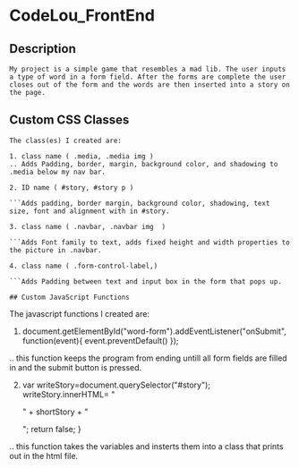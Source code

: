 # CodeLou_FrontEnd

## Description
```
My project is a simple game that resembles a mad lib. The user inputs a type of word in a form field. After the forms are complete the user closes out of the form and the words are then inserted into a story on the page. 

```



## Custom CSS Classes
```
The class(es) I created are:

1. class name ( .media, .media img )
.. Adds Padding, border, margin, background color, and shadowing to .media below my nav bar.

2. ID name ( #story, #story p )

```Adds padding, border margin, background color, shadowing, text size, font and alignment with in #story.

3. class name ( .navbar, .navbar img  )

```Adds Font family to text, adds fixed height and width properties to the picture in .navbar.

4. class name ( .form-control-label,)

```Adds Padding between text and input box in the form that pops up.

## Custom JavaScript Functions
```
The javascript functions I created are:

1. document.getElementById("word-form").addEventListener("onSubmit", function(event){
    event.preventDefault()
});

.. this function keeps the program from ending untill all form fields are filled in and the submit button is pressed.

2. var writeStory=document.querySelector("#story");
writeStory.innerHTML= "<p>" + shortStory + "</p>";
return false;
}

.. this function takes the variables and insterts them into a class that prints out in the html file. 

```

